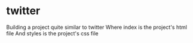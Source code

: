# twitter
 Building a project quite similar to twitter
Where index is the project's html file 
And styles is the project's css file
